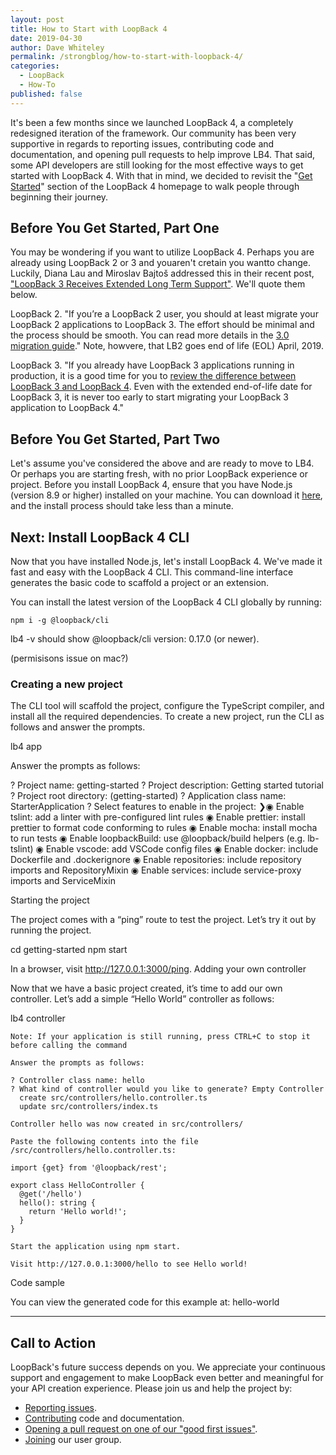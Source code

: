```yaml
---
layout: post
title: How to Start with LoopBack 4
date: 2019-04-30
author: Dave Whiteley
permalink: /strongblog/how-to-start-with-loopback-4/
categories:
  - LoopBack
  - How-To
published: false  
---
```


It's been a few months since we launched LoopBack 4, a completely redesigned iteration of the framework. Our community has been very supportive in regards to reporting issues, contributing code and documentation, and opening pull requests to help improve LB4. That said, some API developers are still looking for the most effective ways to get started with LoopBack 4. With that in mind, we decided to revisit the "[Get Started](https://loopback.io/doc/en/lb4/Getting-started.html#install-loopback-4-cli)" section of the LoopBack 4 homepage to walk people through beginning their journey.

<!--more-->

## Before You Get Started, Part One

You may be wondering if you want to utilize LoopBack 4. Perhaps you are already using LoopBack 2 or 3 and youaren't cretain you wantto change. Luckily, Diana Lau and Miroslav Bajtoš addressed this in their recent post, ["LoopBack 3 Receives Extended Long Term Support"](https://strongloop.com/strongblog/lb3-extended-lts/). We'll quote them below.

LoopBack 2. "If you’re a LoopBack 2 user, you should at least migrate your LoopBack 2 applications to LoopBack 3. The effort should be minimal and the process should be smooth. You can read more details in the [3.0 migration guide](https://loopback.io/doc/en/lb3/Migrating-to-3.0.html)." Note, howvere, that LB2 goes end of life (EOL) April, 2019.

LoopBack 3. "If you already have LoopBack 3 applications running in production, it is a good time for you to [review the difference between LoopBack 3 and LoopBack 4](html). Even with the extended end-of-life date for LoopBack 3, it is never too early to start migrating your LoopBack 3 application to LoopBack 4."

## Before You Get Started, Part Two

Let's assume you've considered the above and are ready to move to LB4. Or perhaps you are starting fresh, with no prior LoopBack experience or project. Before you install LoopBack 4, ensure that you have Node.js (version 8.9 or higher) installed on your machine. You can download it [here](https://nodejs.org/en/download/), and the install process should take less than a minute.

## Next: Install LoopBack 4 CLI

Now that you have installed Node.js, let's install LoopBack 4. We've made it fast and easy with the LoopBack 4 CLI. This command-line interface generates the basic code to scaffold a project or an extension. 

You can install the latest version of the LoopBack 4 CLI globally by running:

```
npm i -g @loopback/cli
```

lb4 -v should show @loopback/cli version: 0.17.0 (or newer).

(permisisons issue on mac?)

### Creating a new project

The CLI tool will scaffold the project, configure the TypeScript compiler, and install all the required dependencies. To create a new project, run the CLI as follows and answer the prompts.

lb4 app

Answer the prompts as follows:

? Project name: getting-started
? Project description: Getting started tutorial
? Project root directory: (getting-started)
? Application class name: StarterApplication
? Select features to enable in the project:
❯◉ Enable tslint: add a linter with pre-configured lint rules
 ◉ Enable prettier: install prettier to format code conforming to rules
 ◉ Enable mocha: install mocha to run tests
 ◉ Enable loopbackBuild: use @loopback/build helpers (e.g. lb-tslint)
 ◉ Enable vscode: add VSCode config files
 ◉ Enable docker: include Dockerfile and .dockerignore
 ◉ Enable repositories: include repository imports and RepositoryMixin
 ◉ Enable services: include service-proxy imports and ServiceMixin

Starting the project

The project comes with a “ping” route to test the project. Let’s try it out by running the project.

cd getting-started
npm start

In a browser, visit http://127.0.0.1:3000/ping.
Adding your own controller

Now that we have a basic project created, it’s time to add our own controller. Let’s add a simple “Hello World” controller as follows:

lb4 controller

    Note: If your application is still running, press CTRL+C to stop it before calling the command

    Answer the prompts as follows:

    ? Controller class name: hello
    ? What kind of controller would you like to generate? Empty Controller
      create src/controllers/hello.controller.ts
      update src/controllers/index.ts

    Controller hello was now created in src/controllers/

    Paste the following contents into the file /src/controllers/hello.controller.ts:

    import {get} from '@loopback/rest';

    export class HelloController {
      @get('/hello')
      hello(): string {
        return 'Hello world!';
      }
    }

    Start the application using npm start.

    Visit http://127.0.0.1:3000/hello to see Hello world!

Code sample

You can view the generated code for this example at: hello-world


---


## Call to Action

LoopBack's future success depends on you. We appreciate your continuous support and engagement to make LoopBack even better and meaningful for your API creation experience. Please join us and help the project by:

- [Reporting issues](https://github.com/strongloop/loopback-next/issues).
- [Contributing](https://github.com/strongloop/loopback-next/blob/master/docs/CONTRIBUTING.md)
  code and documentation.
- [Opening a pull request on one of our "good first issues"](https://github.com/strongloop/loopback-next/labels/good%20first%20issue).
- [Joining](https://github.com/strongloop/loopback-next/issues/110) our user group.

